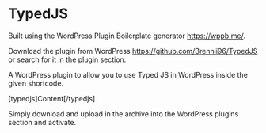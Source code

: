# TypedJS

Built using the WordPress Plugin Boilerplate generator https://wppb.me/.

Download the plugin from WordPress https://github.com/Brennii96/TypedJS or search for it in the plugin section.

A WordPress plugin to allow you to use Typed JS in WordPress inside the given shortcode.

[typedjs]Content[/typedjs]

Simply download and upload in the archive into the WordPress plugins section and activate. 

